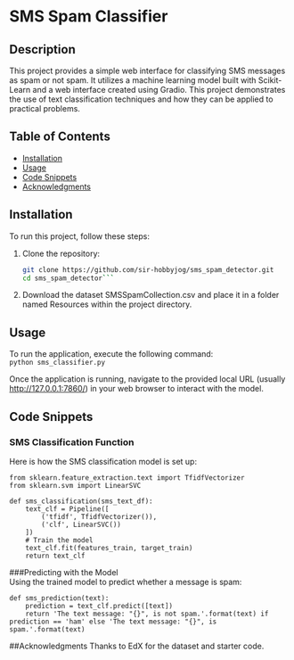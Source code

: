 # SMS Spam Classifier

## Description
This project provides a simple web interface for classifying SMS messages as spam or not spam. It utilizes a machine learning model built with Scikit-Learn and a web interface created using Gradio. This project demonstrates the use of text classification techniques and how they can be applied to practical problems.

## Table of Contents
- [Installation](#installation)
- [Usage](#usage)
- [Code Snippets](#code-snippets)
- [Acknowledgments](#acknowledgments)

## Installation

To run this project, follow these steps:

1. Clone the repository:
   ```bash
   git clone https://github.com/sir-hobbyjog/sms_spam_detector.git
   cd sms_spam_detector```

2. Download the dataset SMSSpamCollection.csv and place it in a folder named Resources within the project directory.  

## Usage
To run the application, execute the following command:  
```python sms_classifier.py```

Once the application is running, navigate to the provided local URL (usually http://127.0.0.1:7860/) in your web browser to interact with the model.  

## Code Snippets

### SMS Classification Function
Here is how the SMS classification model is set up:
```from sklearn.pipeline import Pipeline
from sklearn.feature_extraction.text import TfidfVectorizer
from sklearn.svm import LinearSVC

def sms_classification(sms_text_df):
    text_clf = Pipeline([
        ('tfidf', TfidfVectorizer()),
        ('clf', LinearSVC())
    ])
    # Train the model
    text_clf.fit(features_train, target_train)
    return text_clf
```

###Predicting with the Model  
Using the trained model to predict whether a message is spam:
```
def sms_prediction(text):
    prediction = text_clf.predict([text])
    return 'The text message: "{}", is not spam.'.format(text) if prediction == 'ham' else 'The text message: "{}", is spam.'.format(text)
```

##Acknowledgments
Thanks to EdX for the dataset and starter code.
